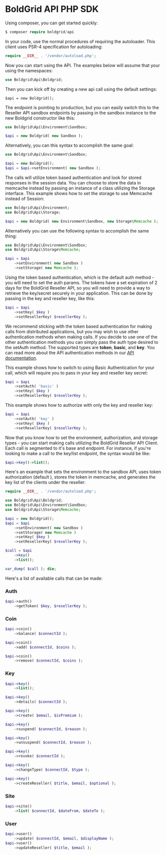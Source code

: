 # BoldGrid API PHP SDK

Using composer, you can get started quickly:

```php
$ composer require boldgrid/api
```


In your code, use the normal procedures of requiring the autoloader.  This client uses PSR-4 specification for autoloading:

```php
require __DIR__ . '/vendor/autoload.php';
```

Now you can start using the API.  The examples below will assume that your using the namespaces:

```php
use Boldgrid\Api\Boldgrid;
```


Then you can kick off by creating a new api call using the default settings:

```shell
$api = new Boldgrid();
```

The endpoint is pointing to production, but you can easily switch this to the Reseller API sandbox endpoints by passing in the sandbox instance to the new Boldgrid constructor like this:

```php
use Boldgrid\Api\Environment\Sandbox;

$api = new Boldgrid( new Sandbox );
```

Alternatively, you can this syntax to accomplish the same goal:

```php
use Boldgrid\Api\Environment\Sandbox;

$api = new Boldgrid();
$api = $api->setEnvironment( new Sandbox );
```

The calls will utilize token based authentication and look for stored responses in the session data.  You can choose to store the data in memcache instead by passing an instance of a class utilizing the Storage interface.  This example shows how to set the storage to use Memcache instead of Session:

```php
use Boldgrid\Api\Environment;
use Boldgrid\Api\Storage;

$api = new Boldgrid( new Environment\Sandbox, new Storage\Memcache );
```

Alternatively you can use the following syntax to accomplish the same thing:

```php
use Boldgrid\Api\Environment\Sandbox;
use Boldgrid\Api\Storage\Memcache;

$api = $api
	->setEnvironment( new Sandbox )
	->setStorage( new Memcache );
```

Using the token based authentication, which is the default auth method - you will need to set the auth params. The tokens have a set expiration of 2 days for the BoldGrid Reseller API, so you will need to provide a way to retrieve the key/secret securely in your application.  This can be done by passing in the key and reseller key, like this:

```php
$api = $api
	->setKey( $key )
	->setResellerKey( $resellerKey );
```

We recommend sticking with the token based authentication for making calls from distributed applications, but you may wish to use other authentication methods when making calls.  If you decide to use one of the other authentication methods you can simply pass the auth type desired to the setAuth method.  The supported types are **token**, **basic**, and **key**.  You can read more about the API authentication methods in our [API documentation](https://boldgrid.com/docs/api).

This example shows how to switch to using Basic Authentication for your call, which will require you to pass in your key and reseller key secret:

```php
$api = $api
	->setAuth( 'basic' )
	->setKey( $key )
	->setResellerKey( $resellerKey );
```

This example shows how to authorize with only the key and reseller key:

```php
$api = $api
	->setAuth( 'key' )
	->setKey( $key )
	->setResellerKey( $resellerKey );
```

Now that you know how to set the environment, authorization, and storage types - you can start making calls utilizing the BoldGrid Reseller API Client.  Each call is segmented to it's base and endpoint.  For instance, if you're looking to make a call to the key/list endpoint, the syntax would be like:

```php
$api->key()->list();
```

Here's an example that sets the environment to the sandbox API, uses token authorization (default ), stores the token in memcache, and generates the key list of the clients under the reseller:

```php
require __DIR__ . '/vendor/autoload.php';

use Boldgrid\Api\Boldgrid;
use Boldgrid\Api\Environment\Sandbox;
use Boldgrid\Api\Storage\Memcache;

$api = new Boldgrid();
$api = $api
	->setEnvironment( new Sandbox )
	->setStorage( new Memcache )
	->setKey( $key )
	->setResellerKey( $resellerKey );

$call = $api
	->key()
	->list();

var_dump( $call ); die;

```

Here's a list of available calls that can be made:

### Auth ###

```php
$api->auth()
	->getToken( $key, $resellerKey );
```

### Coin ###

```php
$api->coin()
	->balance( $connectId );

$api->coin()
	->add( $connectId, $coins );

$api->coin()
	->remove( $connectId, $coins );
```

### Key ###

```php
$api->key()
	->list();

$api->key()
	->details( $connectId );

$api->key()
	->create( $email, $isPremium );

$api->key()
	->suspend( $connectId, $reason );

$api->key()
	->unsuspend( $connectId, $reason );

$api->key()
	->revoke( $connectId );

$api->key()
	->changeType( $connectId, $type );

$api->key()
	->createReseller( $title, $email, $optional );
```

### Site ###

```php
$api->site()
	->list( $connectId, $dateFrom, $dateTo );
```

### User ###

```php
$api->user()
	->update( $connectId, $email, $displayName );
$api->user()
	->updateReseller( $title, $email );
```
